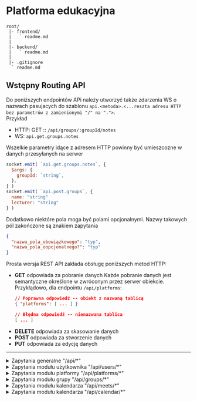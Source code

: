 # Platforma edukacyjna



```
root/
 |- frontend/
 |   ` readme.md
 |
 |- backend/
 |   ` readme.md
 |
 |- .gitignore
  ` readme.md
```



## Wstępny Routing API



Do poniższych endpointów APi
należy utworzyć także zdarzenia WS o nazwach pasujacych do szablonu
`api.<metoda>.<...reszta adresu HTTP bez parametrów z zamienionymi "/" na ".">`.  
Przykład
  - HTTP: GET :: `/api/groups/:groupId/notes`
  - WS: `api.get.groups.notes`

Wszelkie parametry idące z adresem HTTP
powinny być umieszcozne w danych przesyłanych na serwer

```js
socket.emit( `api.get.groups.notes`, {
  $args: {
    groupId: `string`,
  },
} )
socket.emit( `api.post.groups`, {
  name: "string"
  lecturer: "string"
} )
```

Dodatkowo niektóre pola moga być polami opcjonalnymi.
Nazwy takowych pól zakończone są znakiem zapytania

```json
{
  "nazwa_pola_obowiązkowego": "typ",
  "nazwa_pola_oopcjonalnego?": "typ"
}
```

Prosta wersja REST API zakłada obsługę poniższych metod HTTP:
  * **GET** odpowiada za pobranie danych
    Każde pobranie danych jest semantyczne określone w zwróconym przez serwer obiekcie.
    Przykłądowo, dla endpointu `/api/platforms`:
    ```json
    // Poprawna odpowiedź -- obiekt z nazwaną tablicą
    { "platforms": [ ... ] }
    
    // Błędna odpowiedź -- nienazwana tablica
    [ ... ]
    ```
  * **DELETE** odpowiada za skasowanie danych
  * **POST** odpowiada za stworzenie danych
  * **PUT** odpowiada za edycję danych


---

<details>
  <summary>Zapytania generalne "/api/*"</summary>

  <!-- ### Zapytania generalne "/api/*" -->


  Logowanie `/api/login`
  ```json
  POST
  { //body 
    "login": "string",
    "password": "string"
  } 
  ```

  Rejestracja `/api/register`
  ```json
  POST
  { //body 
    "name": "string",
    "surname": "string",
    "email": "string",
    "password1": "string",
    "password2": "string",
  }
  ```

  Przypomnij hasło `/api/password/remind`
  ```json
  POST
  { //body 
    "email": "string"
  }
  ```

  Resetowanie hasła `/api/password/reset`
  ```json
  POST
  { //body 
    "password1": "string",
    "password2": "string",
    "code": "string",
  } 
  ```
</details>

<details>
  <summary>Zapytania modułu użytkownika "/api/users/*"</summary>

  <!-- ### Zapytania modułu użytkownika "/api/users/*" -->


  Dane zalogowanego użytkownika `/api/users/me`
  ```json
  GET
  { "authenthication": "string" } // header
  { // response
    "login": "string",
    "name": "string",
    "surname": "string",
    "email": "string",
    "activated": "boolean",
    "avatar": "string",
    "createdDatetime": "number",
  }
  ```

  Aktualizacja danych zalogowanego użytkownika `/api/users/me`
  ```json
  PUT
  { "authenthication": "string" } // header
  { // response
    "login?": "string",
    "name?": "string",
    "surname?": "string",
    "email?": "string",
    "avatar?": "string",
    "password?": "string",
    "newPassword1?": "string",
    "newPassword2?": "string",
  }
  ```

  Pobranie przypiętych elementów `/api/users/me/pinned`
  ```json
  GET
  { "authenthication": "string" } // header
  { // response
    "pinned": [
      {
        "type": "string",
        "name": "string",
        "id": "string",
      }
    ]
  }
  ```

  Skasowanie przypiętego elementu `/api/users/me/pinned/:elementId`
  ```json
  DELETE
  { "authenthication": "string" } // header
  ```

  Dodawanie przypiętego elementu `/api/users/me/pinned`
  ```json
  POST
  { "authenthication": "string" } // header
  { // body
    "id": "string",
    "type": "string",
  }
  ```
</details>

<details>
  <summary>Zapytania modułu platformy "/api/platforms/*"</summary>

  <!-- ### Zapytania modułu platformy "/api/platforms/*" -->


  Lista wszystkich platform usera `/api/platforms`
  ```json
  GET
  { "authenthication": "string" } // header
  { // response
    "platforms": [
      {
        "id": "string",
        "owner": "Object<User>",
        "created": "number",
        "administrator": "object<User>",
        "name": "string",
      }
    ]
  }
  ```

  Tworzenie platformy `/api/platforms`
  ```json
  POST
  { "authenthication": "string" } // header
  { // body
    "name": "string",
  }
  ```

  Kasowanie platformy `/api/platforms/id:number`
  ```json
  DELETE
  { "authenthication": "string" } // header
  ```

  Lista userów platformy `/api/platforms/id:number/users`
  ```json
  GET
  { "authenthication": "string" } // header
  { // response
    "users": [
      {
        "id": "string",
        "login": "string",
        "name": "string",
        "surname": "string",
        "email": "string",
        "activated": "boolean",
        "avatar": "string",
        "createdDatetime": "number",
      }
    ]
  }
  ```

  Dodawanie użytkownika do platformy `/api/platforms/id:number/users`
  ```json
  POST
  { "authenthication": "string" } // header
  { // body
    "name": "string",
    "surname": "string",
    "email": "string",
  }
  ```

  Kasowanie userów z platformy `/api/platforms/id:number/users/id:number`
  ```json
  DELETE
  { "authenthication": "string" } // header
  ```
</details>

<details>
  <summary>Zapytania modułu grupy "/api/groups/*"</summary>

  <!-- ### Zapytania modułu grupy "/api/groups/*" -->


  Lista grup użytkownika `/api/groups`
  ```json
  GET
  { "authenthication": "string" } // header
  { // response
    "groups": [
      {
        "id": "string",
        "name": "string",
        "createdDatetime": "number",
        "lecturer": "User",
      }
    ]
  }
  ```

  Tworzenie grupy `/api/groups`
  ```json
  POST
  { "authenthication": "string" } // header
  { // body
    "name": "string",
    "lecturerId": "string",
    "platformId": "string",
  }
  ```

  Lista grup użytkownika z danej platformy `/api/groups/platform/:platformId`
  ```json
  GET
  { "authenthication": "string" } // header
  { // response
    "groups": [
      "<Groups>",
    ]
  }
  ```

  Dodawanie usera do grupy `/api/groups/users`
  ```json
  POST
  { "authenthication": "string" } // header
  { // body
    "groupId": "string",
    "usersIds": [
      "<string>",
    ]
  }
  ```

  Pobieranie listy użytkowników z grupy `/api/groups/:groupId/users`
  ```json
  GET
  { "authenthication": "string" } // header
  { // body
    "users": [
      "<User>",
    ]
  }
  ```

  Usuwanie usera z grupy `/api/groups/:groupId/users/:userId`
  ```json
  DELETE
  { "authenthication": "string" } // header
  ```

  Kasowanie grupy `/api/groups/:groupId`
  ```json
  DELETE
  { "authenthication": "string" } // header
  ```

  Pobranie wszystkich ocen użytkownika `/api/groups/notes`
  ```json
  GET 
  { "authenthication": "string" } // header
  { // response
    "data": [
      {
        "platform": "Platform",
        "groups": [
          {
            "group": "Group",
            "notes": [
              {
                "id": "string",
                "value": "string",
                "description": "string",
                "date": "number",
                "lecturer": "User",
              }
            ]
          }
        ]
      }
    ]
  }
  ```

  Pobranie wszystkich ocen użytkownika z danej grupy `/api/groups/:groupId/notes`
  ```json
  GET
  { "authenthication": "string" } // header
  { // response
    "notes": [
      "<Notes>",
    ]
  }
  ```

  Stworzenie oceny `/api/groups/:groupId/notes/`
  ```json
  POST 
  { "authenthication": "string" } // header
  { // body
    "value": "string",
    "description": "string",
    "userId": "string",
  }
  ```

  Skasowanie oceny `/api/groups/notes/:noteId`
  ```json
  DELETE 
  { "authenthication": "string" } // header
  ```

  Edycja oceny `/api/groups/notes/:noteId`
  ```json
  PUT 
  { "authenthication": "string" } // header
  { // body
    "value": "string",
    "description": "string",
  }
  ```
</details>

<details>
  <summary>Zapytania modułu kalendarza "/api/meets/*"</summary>

  <!-- ### Zapytania modułu kalendarza "/api/meets/*" -->


  Tworzenie spotkania `/api/meets`
  ```json
  POST
  { "authenthication": "string" } // header
  { // body
    "dateStart": "number",
    "dateEnd": "number",
    "description": "string",
    "externalUrl": "string",
    "platformId": "string",
    "groupId?": "string"
  }
  ```

  Odczytywanie wszystkich spotkań `/api/meets`
  ```json
  GET
  { "authenthication": "string" } // header
  { // body
    "meets": [
      "<Meet>"
    ]
  }
  ```

  Odczytywanie wszystkich spotkań z danej grupy `/api/meets/group/:groupId`
  ```json
  GET
  { "authenthication": "string" } // header
  { // body
    "meets": [
      "<Meet>"
    ]
  }
  ```

  Odczytywanie wszystkich publicznych spotkań `/api/meets/public`
  ```json
  GET
  { "authenthication": "string" } // header
  { // body
    "meets": [
      "<Meet>"
    ]
  }
  ```

  Odczytywanie wszystkich spotkań nieprzypisanych do grupy `/api/meets/groupless`
  ```json
  GET
  { "authenthication": "string" } // header
  { // body
    "meets": [
      "<Meet>"
    ]
  }
  ```

  Odczytywanie spotkania `/api/meets/:meetId`
  ```json
  GET
  { "authenthication": "string" } // header
  { // response
    "meet": {
      "id": "string",
      "dateStart": "number",
      "dateEnd": "number",
      "description": "string",
      "link": "string",
    }
  }
  ```

  Kasowanie spotkania `/api/meets/:meetId`
  ```json
  DELETE
  { "authenthication": "string" } // header
  ```

  Odczytywanie uczestników spotkania `/api/meets/:meetId/users`
  ```json
  GET
  { "authenthication": "string" } // header
  { // response
    "participants": [
      "<User>"
    ]
  }
  ```

  Dodawanie uczestników do spotkania `/api/meets/:meetId/users`
  ```json
  POST
  { "authenthication": "string" } // header
  { // body
    "participantsIds": [
      "<string>"
    ]
  }
  ```

  Usuwanie uczestnika ze spotkania `/api/meets/:meetId/users/:userId`
  ```json
  DELETE
  { "authenthication": "string" } // header
  ```
</details>

<details>
  <summary>Zapytania modułu kalendarza "/api/calendar/*"</summary>

  <!-- ### Zapytania modułu kalendarza "/api/calendar/*" -->


  Kalendarz `/api/calendar`
  ```json
  GET
  { "authenthication": "string" } // header
  { // response
    "events": [
      {
        "type": "string",
        "date": "string",
        "elementId": "string",
      }
    ]
  }
  ```
</details>
